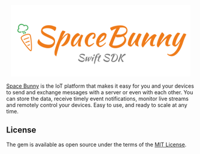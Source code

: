 <p align="center">
  <img width="480" src="assets/logo.png"/>
</p>

[Space Bunny](http://spacebunny.io) is the IoT platform that makes it easy for you and your devices to send and exchange messages with a server or even with each other. You can store the data, receive timely event notifications, monitor live streams and remotely control your devices. Easy to use, and ready to scale at any time.

## License

The gem is available as open source under the terms of the [MIT License](http://opensource.org/licenses/MIT).
